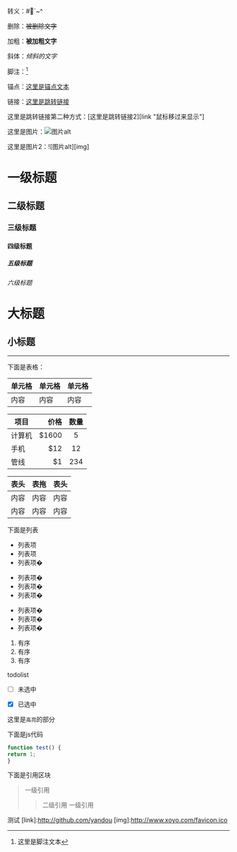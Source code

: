 转义：\#`\~\^

删除：~~被删除文字~~


加粗：**被加粗文字**


斜体：*倾斜的文字*


脚注：[^foot]


锚点：[这里是锚点文本](#abc)


链接：[这里是跳转链接](http://github.com/yandou "鼠标移过来显示")


这里是跳转链接第二种方式：[这里是跳转链接2][link "鼠标移过来显示"]


这里是图片：![图片alt](http://www.xoyo.com/favicon.ico "图片title")


这里是图片2：![图片alt][img]


# 一级标题

## 二级标题

### 三级标题

#### 四级标题

##### 五级标题

###### 六级标题


大标题
=


小标题
-


---


下面是表格：




|单元格 | 单元格 | 单元格|
|--- | --- | --- |
|内容 | 内容 | 内容 |


| 项目        | 价格   |  数量  |
| --------   | -----:  | :----:  |
| 计算机     | \$1600 |   5     |
| 手机        |   \$12   |   12   |
| 管线        |    \$1    |  234  |


表头|表拖|表头
---|---|---
内容|内容|内容
内容|内容|内容

下面是列表
- 列表项
- 列表项
- 列表项�



* 列表项�
* 列表项�
* 列表项�



+ 列表项�
+ 列表项�
+ 列表项�




1. 有序
2. 有序
3. 有序



todolist

- [ ] 未选中
- [X] 已选中


这里是`高亮`的部分



下面是js代码

```javascript
function test() {
return 1;
}
```

下面是引用区块
> 一级引用
>> 二级引用
> 一级引用




<a id="abc"></a>

测试
[link]:http://github.com/yandou
[img]:http://www.xoyo.com/favicon.ico
[^foot]:这里是脚注文本
